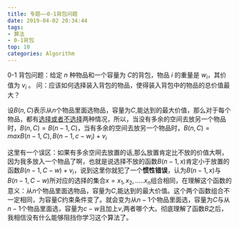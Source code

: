 ```yaml
---
title: 专题——0-1背包问题
date: 2019-04-02 20:34:44
tags: 
- 算法
- 0-1背包
top: 10
categories: Algorithm
---
```


0-1 背包问题：给定 $n$ 种物品和一个容量为 $C$的背包，物品 $i$ 的重量是 $w_i$，其价值为 $v_i$ 。
问：应该如何选择装入背包的物品，使得装入背包中的物品的总价值最大？


设$B(n,C)$表示从$n$个物品里面选物品，容量为$C$,能达到的最大价值，那么对于每个物品，都有<u>选择或者不选择</u>两种情况，所以，当没有多余的空间去放另一个物品时，$B(n,C)=B(n−1,C)$，当有多余的空间去放另一个物品时，$B(n,C)=max{B(n−1,C),B(n−1,c−w_i)+v_i}$


这里有一个误区：如果有多余空间去放置的话,那么放置肯定比不放的价值大啊，因为我多放入一个物品了啊，也就是说选择不放的函数$B(n−1,x)$肯定小于放置的函数$B(n−1,C−w)+v_i$，说到这里你就犯了一个**惯性错误**，认为$B(n−1,x)$与$B(n−1,C−w)$所对应的选择的集合$x={x_1,x_2,.....x_n}$组合相同，在理解这个函数的意义：从$n$个物品里面选物品，容量为$C$,能达到的最大价值。这个两个函数组合不一定相同，为容量$C$约束条件变了。就会变为从$n-1$个物品里面选，容量为$C$与从$n-1$个物品里面选，容量为$c-w$且加上$v$,两者哪个大。彻底理解了函数$B$之后，我相信没有什么能够阻挡你学习这个算法了。 